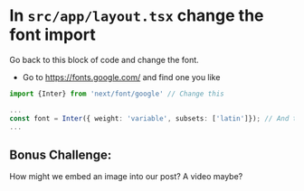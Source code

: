 # In `src/app/layout.tsx` change the font import

Go back to this block of code and change the font.
- Go to https://fonts.google.com/ and find one you like

```typescript
import {Inter} from 'next/font/google' // Change this

...
const font = Inter({ weight: 'variable', subsets: ['latin']}); // And this
...
```

## Bonus Challenge:
How might we embed an image into our post? A video maybe?
